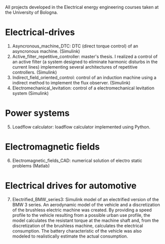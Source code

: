 All projects developed in the Electrical energy engineering courses taken at the University of Bologna.

# Electrical-drives
1. Asyncronous_machine_DTC: DTC (direct torque control) of an asyncronous machine. (Simulink)
2. Active_filter_repetitive_controller: master's thesis. I realized a control of an active filter (a system designed to eliminate harmonic disturbs in the current lines) implementing several architectures of repetitive controllers. (Simulink)
3. Indirect_field_oriented_control: control of an induction machine using a indirect method to implement the flux observer. (Simulink)
4. Electromechanical_levitation: control of a electromechanical levitation system (Simulink)

# Power systems
5. Loadflow calculator: loadflow calculator implemented using Python. 

# Electromagnetic fields
6. Electromagnetic_fields_CAD: numerical solution of electro static problems (Matlab)

# Electrical drives for automotive
7. Electrified_BMW_series3: Simulink model of an electrified version of the BMW 3 series. An aerodynamic model of the vehicle and a discretization of the brushless electric machine was created. By providing a speed profile to the vehicle resulting from a possible urban use profile, the model calculates the resistant torque at the machine shaft and, from the discretization of the brushless machine, calculates the electrical consumption. The battery characteristic of the vehicle was also modeled to realistically estimate the actual consumption. 
